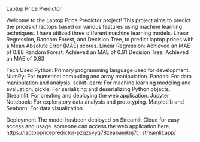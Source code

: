Laptop Price Predictor

Welcome to the Laptop Price Predictor project! This project aims to predict the prices of laptops based on various features using machine learning techniques. 
I have utilized three different machine learning models. Linear Regression, Random Forest, and Decision Tree, 
to predict laptop prices with a Mean Absolute Error (MAE) scores.
Linear Regression: Achieved an MAE of 0.88
Random Forest: Achieved an MAE of 0.91
Decision Tree: Achieved an MAE of 0.83

Tech Used
Python: Primary programming language used for development.
NumPy: For numerical computing and array manipulation.
Pandas: For data manipulation and analysis.
scikit-learn: For machine learning modeling and evaluation.
pickle: For serializing and deserializing Python objects.
Streamlit: For creating and deploying the web application.
Jupyter Notebook: For exploratory data analysis and prototyping.
Matplotlib and Seaborn: For data visualization.

Deployment
The model hasbeen deployed on Streamlit Cloud for easy access and usage. someone can access the web application here.
https://laptoppricepredictor-pzqzsvyq78zeabamknj7ci.streamlit.app/

